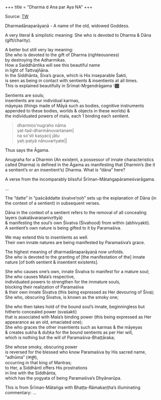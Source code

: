 +++
title = "Dharma d Ana par Aya NA"
+++

Source: [TW](https://x.com/ghorangirasa/status/1713134374399705145?s=46)


Dharmadānaparāyaṇā - A name of the old, widowed Goddess.

A very literal & simplistic meaning: She who is devoted to Dharma & Dāna (gift/charity).

A better but still very lay meaning:  
She who is devoted to the gift of Dharma (righteousness)  
by destroying the Adharmikas.  
How a Saiddhāntika will see this beautiful name  
in light of Tattvajñāna.  
In the Siddhānta, Śiva’s grace, which is His inseparable Śakti,  
is seen as being in contact with sentients & insentients at all times.  
This is explained beautifully in Śrīmat-Mṛgendrāgama 👇🏾

Sentients are souls;  
insentients are our individual karmas,  
māyeyas (things made of Māyā such as bodies, cognitive instruments appended to these bodies, worlds & objects in these worlds) &  
the individuated powers of mala, each 1 binding each sentient.

> dharmiṇo'nugraho nāma  
> yat-tad-dharmānuvartanam|  
> na so'sti kasyacij jātu  
> yaḥ patyā nānuvartyate|| 

Thus says the Āgama.

Anugraha for a Dharmin (An existent, a possessor of innate characteristics called Dharma) is defined in the Āgama as manifesting that Dharmin’s (be it a sentient’s or an insentient’s) Dharma. What is “dāna” here?

A verse from the incomparably blissful Śrīman-Mātaṅgapārameśvarāgama.

...

The “datte” in “paścāddatte śivatve’ṇoḥ” sets up the explanation of Dāna (in the context of a sentient) in subsequent verses.

Dāna in the context of a sentient refers to the removal of all concealing layers (sakalāvaraṇanivṛttyā)  
& manifesting the soul’s own Śivatva (Śivahood) from within (abhivyakti).  
A sentient’s own nature is being gifted to it by Paramaśiva.

We may extend this to insentients as well.  
Their own innate natures are being manifested by Paramaśiva’s grace.  

The highest meaning of dharmadānaparāyaṇā now unfolds.  
She who is devoted to the granting of [the manifestation of the] innate nature [of both sentient & insentient existents].

She who causes one’s own, innate Śivatva to manifest for a mature soul;  
She who causes Mala’s respective,  
individuated powers to strengthen for the immature souls,  
blocking their realization of Paramaśiva  
& their own innate Śivatva (this being expressed as Her devouring of Śiva);  
She who, obscuring Śivatva, is known as the smoky one;  

She who then takes hold of the bound soul’s innate, beginningless but hitherto concealed power (svaśakti)  
that is associated with Mala’s binding power (this being expressed as Her appearance as an old, emaciated one);  
She who graces the other insentients such as karmas & the māyeyas  
& creates sukha & duḥka for the bound sentients as per Her will,  
which is nothing but the will of Paramaśiva-Bhaṭṭāraka; 

She whose smoky, obscuring power  
is reversed for the blessed who know Paramaśiva by His sacred name, “adhūma” (अधूम),  
occurring in that king of Mantras;  
to Her, a Siddhāntī offers His prostrations  
in line with the Siddhānta,  
which has the yogyata of being Paramaśiva’s Dhyānarūpa.

This is from Śrīman-Mātaṅga with Bhaṭṭa-Rāmakaṇṭha’s illuminating commentary:
...
